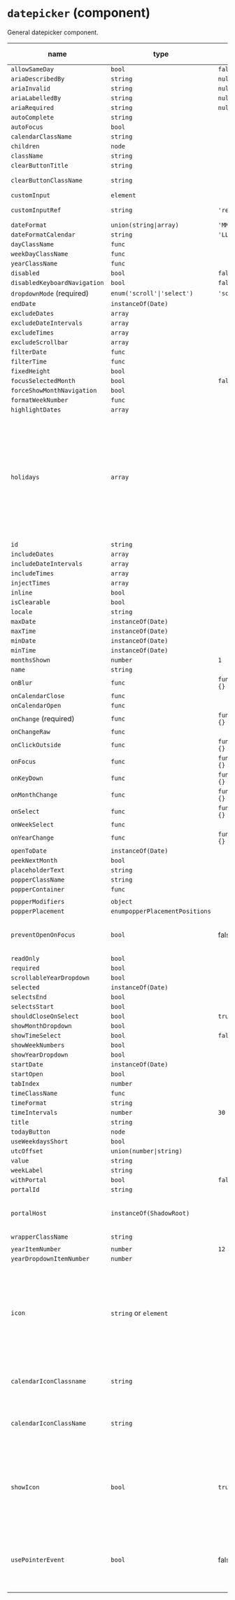 # `datepicker` (component)

General datepicker component.

| name                         | type                           | default value   | description                                                                                                                                                                                                                                                                                                          |
| ---------------------------- | ------------------------------ | --------------- | -------------------------------------------------------------------------------------------------------------------------------------------------------------------------------------------------------------------------------------------------------------------------------------------------------------------- |
| `allowSameDay`               | `bool`                         | `false`         |                                                                                                                                                                                                                                                                                                                      |
| `ariaDescribedBy`            | `string`                       | `null`          |                                                                                                                                                                                                                                                                                                                      |
| `ariaInvalid`                | `string`                       | `null`          |                                                                                                                                                                                                                                                                                                                      |
| `ariaLabelledBy`             | `string`                       | `null`          |                                                                                                                                                                                                                                                                                                                      |
| `ariaRequired`               | `string`                       | `null`          |                                                                                                                                                                                                                                                                                                                      |
| `autoComplete`               | `string`                       |                 |                                                                                                                                                                                                                                                                                                                      |
| `autoFocus`                  | `bool`                         |                 |                                                                                                                                                                                                                                                                                                                      |
| `calendarClassName`          | `string`                       |                 |                                                                                                                                                                                                                                                                                                                      |
| `children`                   | `node`                         |                 |                                                                                                                                                                                                                                                                                                                      |
| `className`                  | `string`                       |                 |                                                                                                                                                                                                                                                                                                                      |
| `clearButtonTitle`           | `string`                       |                 |                                                                                                                                                                                                                                                                                                                      |
| `clearButtonClassName`       | `string`                       |                 | Customize the clear button                                                                                                                                                                                                                                                                                           |
| `customInput`                | `element`                      |                 |                                                                                                                                                                                                                                                                                                                      |
| `customInputRef`             | `string`                       | `'ref'`         | The property used to pass the ref callback                                                                                                                                                                                                                                                                           |
| `dateFormat`                 | `union(string\|array)`         | `'MM/dd/yyyy'`  |                                                                                                                                                                                                                                                                                                                      |
| `dateFormatCalendar`         | `string`                       | `'LLLL yyyy'`   |                                                                                                                                                                                                                                                                                                                      |
| `dayClassName`               | `func`                         |                 |                                                                                                                                                                                                                                                                                                                      |
| `weekDayClassName`           | `func`                         |                 |                                                                                                                                                                                                                                                                                                                      |
| `yearClassName`              | `func`                         |                 |                                                                                                                                                                                                                                                                                                                      |
| `disabled`                   | `bool`                         | `false`         |                                                                                                                                                                                                                                                                                                                      |
| `disabledKeyboardNavigation` | `bool`                         | `false`         |                                                                                                                                                                                                                                                                                                                      |
| `dropdownMode` (required)    | `enum('scroll'\|'select')`     | `'scroll'`      |                                                                                                                                                                                                                                                                                                                      |
| `endDate`                    | `instanceOf(Date)`             |                 |                                                                                                                                                                                                                                                                                                                      |
| `excludeDates`               | `array`                        |                 |                                                                                                                                                                                                                                                                                                                      |
| `excludeDateIntervals`       | `array`                        |                 |                                                                                                                                                                                                                                                                                                                      |
| `excludeTimes`               | `array`                        |                 |                                                                                                                                                                                                                                                                                                                      |
| `excludeScrollbar`           | `array`                        |                 |                                                                                                                                                                                                                                                                                                                      |
| `filterDate`                 | `func`                         |                 |                                                                                                                                                                                                                                                                                                                      |
| `filterTime`                 | `func`                         |                 |                                                                                                                                                                                                                                                                                                                      |
| `fixedHeight`                | `bool`                         |                 |                                                                                                                                                                                                                                                                                                                      |
| `focusSelectedMonth`         | `bool`                         | `false`         |                                                                                                                                                                                                                                                                                                                      |
| `forceShowMonthNavigation`   | `bool`                         |                 |                                                                                                                                                                                                                                                                                                                      |
| `formatWeekNumber`           | `func`                         |                 |                                                                                                                                                                                                                                                                                                                      |
| `highlightDates`             | `array`                        |                 |                                                                                                                                                                                                                                                                                                                      |
| `holidays`                   | `array`                        |                 | The list of holidays. An array consisting of `date(yyyy-mm-dd)` and `holidayName`, For example: holidays={[{date: '2023-08-15',holidayName:"Holiday 1"},{date: '2023-12-31',holidayName:"Holiday 2"}]}. If multiple unique holiday names are provided for same date, it will display both in comma separated string. |
| `id`                         | `string`                       |                 |                                                                                                                                                                                                                                                                                                                      |
| `includeDates`               | `array`                        |                 |                                                                                                                                                                                                                                                                                                                      |
| `includeDateIntervals`       | `array`                        |                 |                                                                                                                                                                                                                                                                                                                      |
| `includeTimes`               | `array`                        |                 |                                                                                                                                                                                                                                                                                                                      |
| `injectTimes`                | `array`                        |                 |                                                                                                                                                                                                                                                                                                                      |
| `inline`                     | `bool`                         |                 |                                                                                                                                                                                                                                                                                                                      |
| `isClearable`                | `bool`                         |                 |                                                                                                                                                                                                                                                                                                                      |
| `locale`                     | `string`                       |                 |                                                                                                                                                                                                                                                                                                                      |
| `maxDate`                    | `instanceOf(Date)`             |                 |                                                                                                                                                                                                                                                                                                                      |
| `maxTime`                    | `instanceOf(Date)`             |                 |                                                                                                                                                                                                                                                                                                                      |
| `minDate`                    | `instanceOf(Date)`             |                 |                                                                                                                                                                                                                                                                                                                      |
| `minTime`                    | `instanceOf(Date)`             |                 |                                                                                                                                                                                                                                                                                                                      |
| `monthsShown`                | `number`                       | `1`             |                                                                                                                                                                                                                                                                                                                      |
| `name`                       | `string`                       |                 |                                                                                                                                                                                                                                                                                                                      |
| `onBlur`                     | `func`                         | `function() {}` |                                                                                                                                                                                                                                                                                                                      |
| `onCalendarClose`            | `func`                         |                 |                                                                                                                                                                                                                                                                                                                      |
| `onCalendarOpen`             | `func`                         |                 |                                                                                                                                                                                                                                                                                                                      |
| `onChange` (required)        | `func`                         | `function() {}` |                                                                                                                                                                                                                                                                                                                      |
| `onChangeRaw`                | `func`                         |                 |                                                                                                                                                                                                                                                                                                                      |
| `onClickOutside`             | `func`                         | `function() {}` |                                                                                                                                                                                                                                                                                                                      |
| `onFocus`                    | `func`                         | `function() {}` |                                                                                                                                                                                                                                                                                                                      |
| `onKeyDown`                  | `func`                         | `function() {}` |                                                                                                                                                                                                                                                                                                                      |
| `onMonthChange`              | `func`                         | `function() {}` |                                                                                                                                                                                                                                                                                                                      |
| `onSelect`                   | `func`                         | `function() {}` |                                                                                                                                                                                                                                                                                                                      |
| `onWeekSelect`               | `func`                         |                 |                                                                                                                                                                                                                                                                                                                      |
| `onYearChange`               | `func`                         | `function() {}` |                                                                                                                                                                                                                                                                                                                      |
| `openToDate`                 | `instanceOf(Date)`             |                 |                                                                                                                                                                                                                                                                                                                      |
| `peekNextMonth`              | `bool`                         |                 |                                                                                                                                                                                                                                                                                                                      |
| `placeholderText`            | `string`                       |                 |                                                                                                                                                                                                                                                                                                                      |
| `popperClassName`            | `string`                       |                 |                                                                                                                                                                                                                                                                                                                      |
| `popperContainer`            | `func`                         |                 |
|                              |
| `popperModifiers`            | `object`                       |                 |                                                                                                                                                                                                                                                                                                                      |
| `popperPlacement`            | `enumpopperPlacementPositions` |                 |                                                                                                                                                                                                                                                                                                                      |
| `preventOpenOnFocus`         | `bool`                         | false           | When this is true, the datepicker will not automatically open when the date field is focused                                                                                                                                                                                                                        |
| `readOnly`                   | `bool`                         |                 |                                                                                                                                                                                                                                                                                                                      |
| `required`                   | `bool`                         |                 |                                                                                                                                                                                                                                                                                                                      |
| `scrollableYearDropdown`     | `bool`                         |                 |                                                                                                                                                                                                                                                                                                                      |
| `selected`                   | `instanceOf(Date)`             |                 |                                                                                                                                                                                                                                                                                                                      |
| `selectsEnd`                 | `bool`                         |                 |                                                                                                                                                                                                                                                                                                                      |
| `selectsStart`               | `bool`                         |                 |                                                                                                                                                                                                                                                                                                                      |
| `shouldCloseOnSelect`        | `bool`                         | `true`          |                                                                                                                                                                                                                                                                                                                      |
| `showMonthDropdown`          | `bool`                         |                 |                                                                                                                                                                                                                                                                                                                      |
| `showTimeSelect`             | `bool`                         | `false`         |                                                                                                                                                                                                                                                                                                                      |
| `showWeekNumbers`            | `bool`                         |                 |                                                                                                                                                                                                                                                                                                                      |
| `showYearDropdown`           | `bool`                         |                 |                                                                                                                                                                                                                                                                                                                      |
| `startDate`                  | `instanceOf(Date)`             |                 |                                                                                                                                                                                                                                                                                                                      |
| `startOpen`                  | `bool`                         |                 |                                                                                                                                                                                                                                                                                                                      |
| `tabIndex`                   | `number`                       |                 |                                                                                                                                                                                                                                                                                                                      |
| `timeClassName`              | `func`                         |                 |                                                                                                                                                                                                                                                                                                                      |
| `timeFormat`                 | `string`                       |                 |                                                                                                                                                                                                                                                                                                                      |
| `timeIntervals`              | `number`                       | `30`            |                                                                                                                                                                                                                                                                                                                      |
| `title`                      | `string`                       |                 |                                                                                                                                                                                                                                                                                                                      |
| `todayButton`                | `node`                         |                 |                                                                                                                                                                                                                                                                                                                      |
| `useWeekdaysShort`           | `bool`                         |                 |                                                                                                                                                                                                                                                                                                                      |
| `utcOffset`                  | `union(number\|string)`        |                 |                                                                                                                                                                                                                                                                                                                      |
| `value`                      | `string`                       |                 |                                                                                                                                                                                                                                                                                                                      |
| `weekLabel`                  | `string`                       |                 |                                                                                                                                                                                                                                                                                                                      |
| `withPortal`                 | `bool`                         | `false`         |                                                                                                                                                                                                                                                                                                                      |
| `portalId`                   | `string`                       |                 |                                                                                                                                                                                                                                                                                                                      |
| `portalHost`                 | `instanceOf(ShadowRoot)`       |                 | When set, portals will be attached to this ShadowRoot instead of the document body.                                                                                                                                                                                                                                  |
| `wrapperClassName`           | `string`                       |
|                              |
| `yearItemNumber`             | `number`                       | `12`            |                                                                                                                                                                                                                                                                                                                      |
| `yearDropdownItemNumber`     | `number`                       |                 |                                                                                                                                                                                                                                                                                                                      |
| `icon`                       | `string` or `element`          |                 | Allows using a custom calendar icon. Accepts a string (icon class name) or a React component (e.g., custom SVG). If a string is passed, an `<i>` element is rendered with that string as its class name. If a React component is passed, it is rendered as-is.                                                       |
| `calendarIconClassname`      | `string`                       |                 | this props is deprecated. should use calendarIconClassName props.                                                                                                                                                                                                                                                    |
| `calendarIconClassName`      | `string`                       |                 | Accepts a string that will be added as an additional CSS class to the calendar icon, allowing further styling customization.                                                                                                                                                                                         |
| `showIcon`                   | `bool`                         | `true`          | Determines whether the calendar icon is displayed. Set to `true` to display the icon, and `false` to hide it. If `icon` prop is also provided, the custom icon will be displayed when `showIcon` is `true`.                                                                                                          |
| `usePointerEvent`            | `bool`                         | false           | True if Pointer Events (e.g, onPointerEnter, onPointerLeave) are used internally instead of Mouse Events (e.g, onMouseEnter, onMouseLeave).                                                                                                                                                                          |
